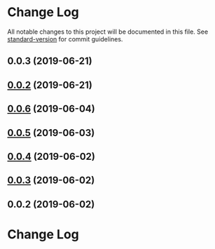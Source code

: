 # Change Log

All notable changes to this project will be documented in this file. See [standard-version](https://github.com/conventional-changelog/standard-version) for commit guidelines.

## 0.0.3 (2019-06-21)



## [0.0.2](https://github.com/nanndoj/bankpass-sdk-core/compare/v0.0.6...v0.0.2) (2019-06-21)



## [0.0.6](https://github.com/nanndoj/bankpass-sdk-nodejs/compare/v0.0.5...v0.0.6) (2019-06-04)



## [0.0.5](https://github.com/nanndoj/bankpass-sdk-nodejs/compare/v0.0.4...v0.0.5) (2019-06-03)



## [0.0.4](https://github.com/nanndoj/bankpass-sdk-nodejs/compare/v0.0.3...v0.0.4) (2019-06-02)



## [0.0.3](https://github.com/nanndoj/bankpass-sdk-nodejs/compare/v0.0.2...v0.0.3) (2019-06-02)



## 0.0.2 (2019-06-02)



# Change Log